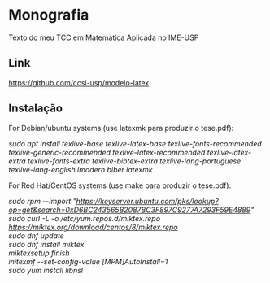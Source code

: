# Monografia

Texto do meu TCC em Matemática Aplicada no IME-USP  


## Link

https://github.com/ccsl-usp/modelo-latex  


## Instalação

For Debian/ubuntu systems (use latexmk para produzir o tese.pdf):

*sudo apt install texlive-base texlive-latex-base texlive-fonts-recommended texlive-generic-recommended texlive-latex-recommended texlive-latex-extra texlive-fonts-extra texlive-bibtex-extra texlive-lang-portuguese texlive-lang-english lmodern biber latexmk*

For Red Hat/CentOS systems (use make para produzir o tese.pdf):

*sudo rpm --import "https://keyserver.ubuntu.com/pks/lookup?op=get&search=0xD6BC243565B2087BC3F897C9277A7293F59E4889"*  
*sudo curl -L -o /etc/yum.repos.d/miktex.repo https://miktex.org/download/centos/8/miktex.repo*  
*sudo dnf update*  
*sudo dnf install miktex*  
*miktexsetup finish*  
*initexmf --set-config-value [MPM]AutoInstall=1*  
*sudo yum install libnsl*
